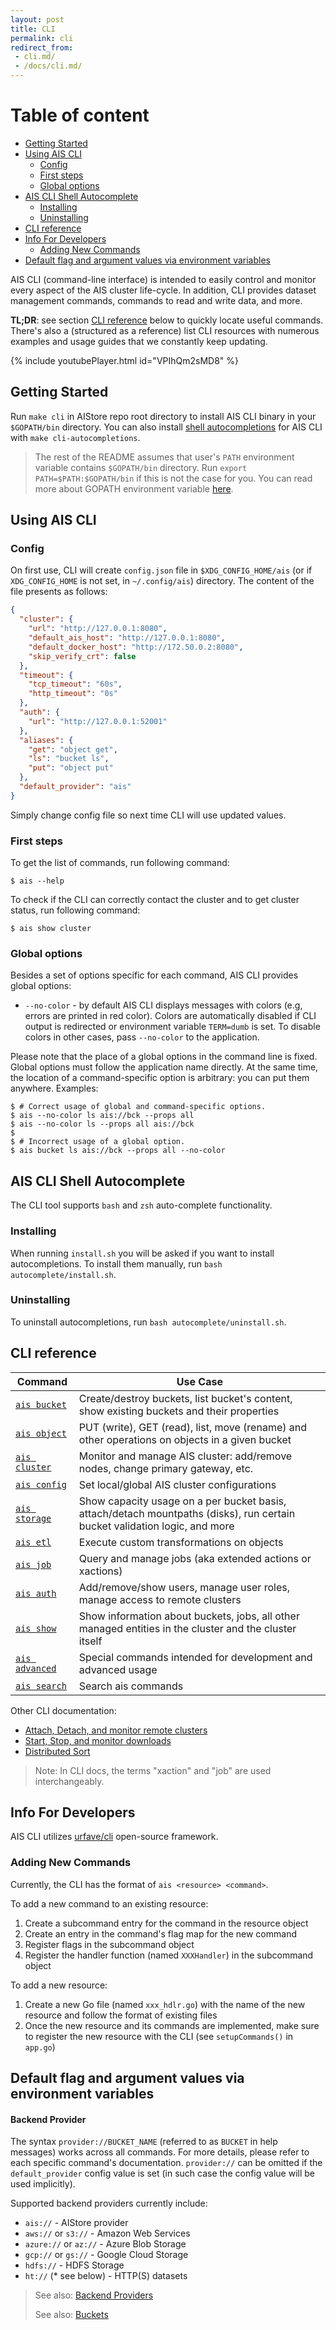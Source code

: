 ```yaml
---
layout: post
title: CLI
permalink: cli
redirect_from:
 - cli.md/
 - /docs/cli.md/
---
```


# Table of content

- [Getting Started](#getting-started)
- [Using AIS CLI](#using-ais-cli)
	- [Config](#config)
	- [First steps](#first-steps)
	- [Global options](#global-options)
- [AIS CLI Shell Autocomplete](#ais-cli-shell-autocomplete)
	- [Installing](#installing)
	- [Uninstalling](#uninstalling)
- [CLI reference](#cli-reference)
- [Info For Developers](#info-for-developers)
	- [Adding New Commands](#adding-new-commands)
- [Default flag and argument values via environment variables](#default-flag-and-argument-values-via-environment-variables)


AIS CLI (command-line interface) is intended to easily control and monitor every aspect of the AIS cluster life-cycle.
In addition, CLI provides dataset management commands, commands to read and write data, and more.

**TL;DR**: see section [CLI reference](#cli-reference) below to quickly locate useful commands. There's also a (structured as a reference) list CLI resources with numerous examples and usage guides that we constantly keep updating.

{% include youtubePlayer.html id="VPIhQm2sMD8" %}

## Getting Started

Run `make cli` in AIStore repo root directory to install AIS CLI binary in your `$GOPATH/bin` directory.
You can also install [shell autocompletions](#ais-cli-shell-autocomplete) for AIS CLI with `make cli-autocompletions`.

> The rest of the README assumes that user's `PATH` environment variable contains `$GOPATH/bin` directory.
> Run `export PATH=$PATH:$GOPATH/bin` if this is not the case for you.
> You can read more about GOPATH environment variable [here](https://golang.org/doc/code.html#GOPATH).

## Using AIS CLI

### Config

On first use, CLI will create `config.json` file in `$XDG_CONFIG_HOME/ais` (or if `XDG_CONFIG_HOME` is not set, in `~/.config/ais`) directory.
The content of the file presents as follows:

```json
{
  "cluster": {
    "url": "http://127.0.0.1:8080",
    "default_ais_host": "http://127.0.0.1:8080",
    "default_docker_host": "http://172.50.0.2:8080",
    "skip_verify_crt": false
  },
  "timeout": {
    "tcp_timeout": "60s",
    "http_timeout": "0s"
  },
  "auth": {
    "url": "http://127.0.0.1:52001"
  },
  "aliases": {
    "get": "object get",
    "ls": "bucket ls",
    "put": "object put"
  },
  "default_provider": "ais"
}
```

Simply change config file so next time CLI will use updated values.

### First steps

To get the list of commands, run following command:

```console
$ ais --help
```

To check if the CLI can correctly contact the cluster and to get cluster status, run following command:

```console
$ ais show cluster
```

### Global options

Besides a set of options specific for each command, AIS CLI provides global options:

- `--no-color` - by default AIS CLI displays messages with colors (e.g, errors are printed in red color).
  Colors are automatically disabled if CLI output is redirected or environment variable `TERM=dumb` is set.
  To disable colors in other cases, pass `--no-color` to the application.

Please note that the place of a global options in the command line is fixed.
Global options must follow the application name directly.
At the same time, the location of a command-specific option is arbitrary: you can put them anywhere.
Examples:

```console
$ # Correct usage of global and command-specific options.
$ ais --no-color ls ais://bck --props all
$ ais --no-color ls --props all ais://bck
$
$ # Incorrect usage of a global option.
$ ais bucket ls ais://bck --props all --no-color
```

## AIS CLI Shell Autocomplete

The CLI tool supports `bash` and `zsh` auto-complete functionality.

### Installing

When running `install.sh` you will be asked if you want to install autocompletions.
To install them manually, run `bash autocomplete/install.sh`.

### Uninstalling

To uninstall autocompletions, run `bash autocomplete/uninstall.sh`.

## CLI reference

| Command | Use Case |
|---------|----------|
| [`ais bucket`](/docs/cli/bucket.md) | Create/destroy buckets, list bucket's content, show existing buckets and their properties |
| [`ais object`](/docs/cli/object.md) | PUT (write), GET (read), list, move (rename) and other operations on objects in a given bucket |
| [`ais cluster`](/docs/cli/cluster.md) | Monitor and manage AIS cluster: add/remove nodes, change primary gateway, etc. |
| [`ais config`](/docs/cli/config.md) | Set local/global AIS cluster configurations |
| [`ais storage`](/docs/cli/storage.md) | Show capacity usage on a per bucket basis, attach/detach mountpaths (disks), run certain bucket validation logic, and more |
| [`ais etl`](/docs/cli/etl.md) | Execute custom transformations on objects |
| [`ais job`](/docs/cli/job.md) | Query and manage jobs (aka extended actions or xactions) |
| [`ais auth`](/docs/cli/auth.md) | Add/remove/show users, manage user roles, manage access to remote clusters |
| [`ais show`](/docs/cli/show.md) | Show information about buckets, jobs, all other managed entities in the cluster and the cluster itself |
| [`ais advanced`](/docs/cli/advanced.md) | Special commands intended for development and advanced usage |
| [`ais search`](/docs/cli/search.md) | Search ais commands |

Other CLI documentation:
- [Attach, Detach, and monitor remote clusters](/docs/cli/remote.md)
- [Start, Stop, and monitor downloads](/docs/cli/download.md)
- [Distributed Sort](/docs/cli/dsort.md)

> Note: In CLI docs, the terms "xaction" and "job" are used interchangeably.

## Info For Developers

AIS CLI utilizes [urfave/cli](https://github.com/urfave/cli/blob/master/docs/v1/manual.md) open-source framework.

### Adding New Commands

Currently, the CLI has the format of `ais <resource> <command>`.

To add a new command to an existing resource:

1. Create a subcommand entry for the command in the resource object
2. Create an entry in the command's flag map for the new command
3. Register flags in the subcommand object
4. Register the handler function (named `XXXHandler`) in the subcommand object

To add a new resource:

1. Create a new Go file (named `xxx_hdlr.go`) with the name of the new resource and follow the format of existing files
2. Once the new resource and its commands are implemented, make sure to register the new resource with the CLI (see `setupCommands()` in `app.go`)

## Default flag and argument values via environment variables

#### Backend Provider

The syntax `provider://BUCKET_NAME` (referred to as `BUCKET` in help messages) works across all commands.
For more details, please refer to each specific command's documentation.
`provider://` can be omitted if the `default_provider` config value is set (in such case the config value will be used implicitly).

Supported backend providers currently include:
* `ais://` - AIStore provider
* `aws://` or `s3://` - Amazon Web Services
* `azure://` or `az://` - Azure Blob Storage
* `gcp://` or `gs://` - Google Cloud Storage
* `hdfs://` - HDFS Storage
* `ht://` (\* see below) - HTTP(S) datasets

> See also: [Backend Providers](/docs/providers.md)
>
> See also: [Buckets](/docs/bucket.md)
